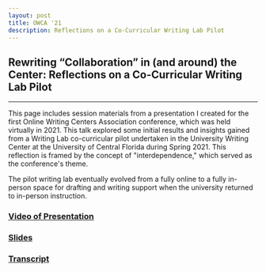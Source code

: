 ```yaml
---
layout: post
title: OWCA '21
description: Reflections on a Co-Curricular Writing Lab Pilot
---
```

## Rewriting “Collaboration” in (and around) the Center: Reflections on a Co-Curricular Writing Lab Pilot

---

This page includes session materials from a presentation I created for the first Online Writing Centers Association conference, which was held virtually in 2021. This talk explored some initial results and insights gained from a Writing Lab co-curricular pilot undertaken in the University Writing Center at the University of Central Florida during Spring 2021. This reflection is framed by the concept of "interdependence," which served as the conference's theme.

The pilot writing lab eventually evolved from a fully online to a fully in-person space for drafting and writing support when the university returned to in-person instruction.

### [Video of Presentation](https://youtu.be/JKClKvLPdXQ)
### [Slides](https://docs.google.com/presentation/d/1-CRbMiLhAuAToiAQ9lHmDDT4R2o8Z7uL/edit?usp=sharing&ouid=111090569173963061500&rtpof=true&sd=true)
### [Transcript](https://docs.google.com/document/d/1pd7W7nSDooRWMwQGFAAujUDV6Zgcalmj/edit?usp=sharing&ouid=111090569173963061500&rtpof=true&sd=true)